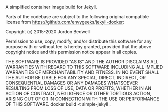 A simplified container image build for Jekyll.

Parts of the codebase are subject to the following original compatible license from https://github.com/envygeeks/jekyll-docker:

Copyright (c) 2015-2020 Jordon Bedwell

Permission to use, copy, modify, and/or distribute this software for
any purpose with or without fee is hereby granted, provided that the
above copyright notice and this permission notice appear in all copies.

THE SOFTWARE IS PROVIDED "AS IS" AND THE AUTHOR DISCLAIMS ALL WARRANTIES
WITH REGARD TO THIS SOFTWARE INCLUDING ALL IMPLIED WARRANTIES OF
MERCHANTABILITY AND FITNESS. IN NO EVENT SHALL THE AUTHOR BE LIABLE FOR
ANY SPECIAL, DIRECT, INDIRECT, OR CONSEQUENTIAL DAMAGES OR ANY DAMAGES
WHATSOEVER RESULTING FROM LOSS OF USE, DATA OR PROFITS, WHETHER IN
AN ACTION OF CONTRACT, NEGLIGENCE OR OTHER TORTIOUS ACTION, ARISING
OUT OF OR IN CONNECTION WITH THE USE OR PERFORMANCE OF THIS SOFTWARE.
docker build -t simple-jekyll .

